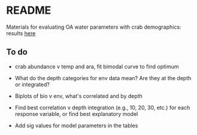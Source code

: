 # README

Materials for evaluating OA water parameters with crab demographics: results [here](https://fawda123.github.io/crab_eval/results.pdf)

## To do

* crab abundance v temp and ara, fit bimodal curve to find optimum

* What do the depth categories for env data mean?  Are they at the depth or integrated?

* Biplots of bio v env, what's correlated and by depth

* Find best correlation v depth integration (e.g., 10, 20, 30, etc.) for each response variable, or find best explanatory model

* Add sig values for model parameters in the tables
